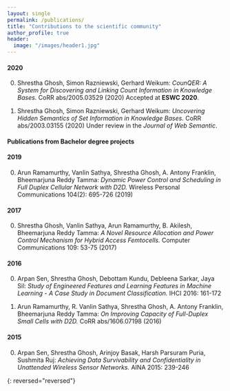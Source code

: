 ```yaml
---
layout: single
permalink: /publications/
title: "Contributions to the scientific community"
author_profile: true
header:
  image: "/images/header1.jpg"
---
```


#### 2020

0. Shrestha Ghosh, Simon Razniewski, Gerhard Weikum:
	*CounQER: A System for Discovering and Linking Count Information in Knowledge Bases.* CoRR abs/2005.03529 (2020)
	Accepted at **ESWC 2020**.

0. Shrestha Ghosh, Simon Razniewski, Gerhard Weikum:
	*Uncovering Hidden Semantics of Set Information in Knowledge Bases.* CoRR abs/2003.03155 (2020)
	Under review in the *Journal of Web Semantic*.

#### Publications from Bachelor degree projects

#### 2019

0. Arun Ramamurthy, Vanlin Sathya, Shrestha Ghosh, A. Antony Franklin, Bheemarjuna Reddy Tamma:
	*Dynamic Power Control and Scheduling in Full Duplex Cellular Network with D2D.* Wireless Personal Communications 104(2): 695-726 (2019)

#### 2017

0. Shrestha Ghosh, Vanlin Sathya, Arun Ramamurthy, B. Akilesh, Bheemarjuna Reddy Tamma:
	*A Novel Resource Allocation and Power Control Mechanism for Hybrid Access Femtocells.* Computer Communications 109: 53-75 (2017)

#### 2016

0. Arpan Sen, Shrestha Ghosh, Debottam Kundu, Debleena Sarkar, Jaya Sil:
	*Study of Engineered Features and Learning Features in Machine Learning - A Case Study in Document Classification.* IHCI 2016: 161-172

0. Arun Ramamurthy, R. Vanlin Sathya, Shrestha Ghosh, A. Antony Franklin, Bheemarjuna Reddy Tamma:
	*On Improving Capacity of Full-Duplex Small Cells with D2D.* CoRR abs/1606.07198 (2016)

#### 2015

0. Arpan Sen, Shrestha Ghosh, Arinjoy Basak, Harsh Parsuram Puria, Sushmita Ruj: 
	*Achieving Data Survivability and Confidentiality in Unattended Wireless Sensor Networks.* AINA 2015: 239-246

{: reversed="reversed"}